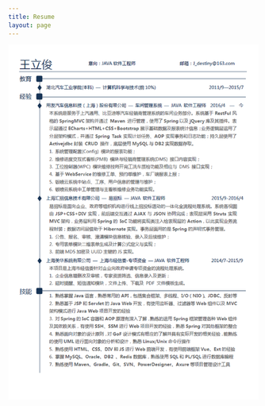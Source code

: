 ```yaml
---
title: Resume
layout: page
---
```

<!-- ![Profile Image]({{ site.url }}/{{ site.picture }}) -->
<p align="center">
	<!-- <img src="/assets/images/resume.png" /> -->
    <img src="https://github.com/Faynlee/faynlee.github.io/blob/master/assets/images/resume.png" />
</p>
